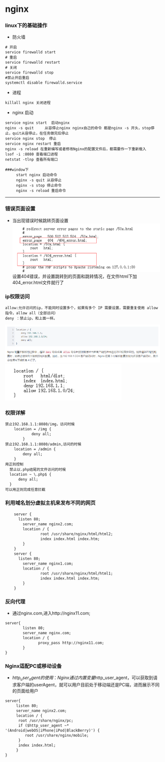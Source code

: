 ﻿# nginx
### linux下的基础操作
- 防火墙
~~~
# 开启
service firewalld start
# 重启
service firewalld restart
# 关闭
service firewalld stop
#禁止开启重启
systemctl disable firewalld.service 
~~~
- 进程
~~~
killall nginx 关闭进程
~~~
- nginx 启动      
~~~
service nginx start  启动nginx
nginx -s quit     从容停止nginx nginx自己的命令 都是nginx -s 开头，stop停止，quit从容停止，在任务做完后停止
service nginx stop  停止
service nginx restart 重启
nginx -s reload 在重新编写或者修改Nginx的配置文件后，都需要作一下重新载入
lsof -i :8080 查看端口进程
netstat -tlnp 查看所有端口

###window下
     start nginx 启动命令   
     nginx -s quit 从容停止
     nginx -s stop 停止命令   
     nginx -s reload 重启命令 
~~~
***
### 错误页面设置
- 当出现错误时候跳转页面设置
![错误设置](./img/1.png)   
设置404错误，并设置跳转到的页面和跳转情况，在文件html下加404_error.html文件就行了
### ip权限访问
~~~
allow:允许访问的ip，不能同时设置多个，如果有多个 IP 需要设置，需要重复使用 allow 指令，allow all（全部访问）
deny ：禁止ip，和上面一样。
~~~
![顺序](./img/2.png) ![访问权限](./img/3.png) 
### 权限详解
~~~
禁止192.168.1.1:8080/img，访问时候
    location = /img {
            deny all;
        }
禁止192.168.1.1:8080/admin,访问的时候
    location = /admin {
        deny all;
    }  
用正则控制
  禁止以.php结尾的文件访问的时候
  location ~ \.php$ {
      deny all;
  }
可以用正则完成任意拦截    
~~~
### 利用域名划分虚拟主机来发布不同的网页
~~~
    server {
      listen 80;
        server_name nginx2.com;
        location / {
                root /usr/share/nginx/html/html2;
                index index.html index.htm;
        }
    }
    server {
      listen 80;
        server_name nginx1.com;
        location / {
                root /usr/share/nginx/html/html1;
                index index.html index.htm;
        }
    }
~~~
### 反向代理
- 通过nginx.com,进入http://nginx11.com;
~~~
server{
        listen 80;
        server_name nginx.com;
        location / {
               proxy_pass http://nginx11.com;
        }
}
~~~
### Nginx适配PC或移动设备
- $http_user_agent的使用：
Nginx通过内置变量$http_user_agent，可以获取到请求客户端的userAgent，就可以用户目前处于移动端还是PC端，进而展示不同的页面给用户
~~~
server{
     listen 80;
     server_name nginx2.com;
     location / {
      root /usr/share/nginx/pc;
      if ($http_user_agent ~* '(Android|webOS|iPhone|iPod|BlackBerry)') {
         root /usr/share/nginx/mobile;
      }
      index index.html;
     }
}
~~~
